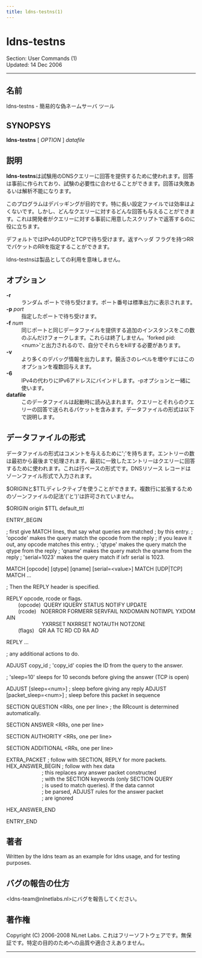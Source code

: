 ```yaml
---
title: ldns-testns(1)
---
```

<h1>ldns-testns</h1>
<p>Section: User Commands (1)<br />Updated: 14 Dec 2006<br /></p>
<hr />
<h2>名前</h2>
<p>ldns-testns - 簡易的な偽ネームサーバ ツール</p>
<h2>SYNOPSYS</h2>
<p><strong>ldns-testns</strong> [ <em>OPTION</em> ] <em>datafile</em></p>
<h2>説明</h2>
<p><strong>ldns-testns</strong>は試験用のDNSクエリーに回答を提供するために使われます。回答は事前に作られており、試験の必要性に合わせることができます。回答は失敗あるいは解析不能になります。</p>
<p>このプログラムはデバッギングが目的です。特に長い設定ファイルでは効率はよくないです。しかし、どんなクエリーに対するどんな回答も与えることができます。これは開発者がクエリーに対する事前に用意したスクリプトで返答するのに役に立ちます。</p>
<p>デフォルトではIPv4のUDPとTCPで待ち受けます。返すヘッダ フラグを持つRRでパケットのRRを指定することができます。</p>
<p>ldns-testnsは製品としての利用を意味しません。</p>
<h2>オプション</h2>
<dl compact="compact">
<dt><strong>-r</strong></dt>
<dd>ランダム ポートで待ち受けます。ポート番号は標準出力に表示されます。</dd>
<dt><strong>-p</strong> <em>port</em></dt>
<dd>指定したポートで待ち受けます。</dd>
<dt><strong>-f</strong> <em>num</em></dt>
<dd>同じポートと同じデータファイルを提供する追加のインスタンスをこの数のぶんだけフォークします。これらは終了しません。'forked pid: &lt;num&gt;'と出力されるので、自分でそれらをkillする必要があります。</dd>
<dt><strong>-v</strong></dt>
<dd>より多くのデバッグ情報を出力します。饒舌さのレベルを増やすにはこのオプションを複数回与えます。</dd>
<dt><strong>-6</strong></dt>
<dd>IPv4の代わりにIPv6アドレスにバインドします。-pオプションと一緒に使います。</dd>
<dt><strong>datafile</strong></dt>
<dd>このデータファイルは起動時に読み込まれます。クエリーとそれらのクエリーの回答で送られるパケットを含みます。データファイルの形式は以下で説明します。</dd>
</dl>
<h2>データファイルの形式</h2>
<p>データファイルの形式はコメントを与えるために';'を持ちます。エントリーの数は最初から最後まで処理されます。最初に一致したエントリーはクエリーに回答するために使われます。これは行ベースの形式です。DNSリソース レコードはゾーンファイル形式で入力されます。</p>
<p>$ORIGINと$TTLディレクティブを使うことができます。複数行に拡張するためのゾーンファイルの記法'('と')'は許可されていません。</p>
<p>$ORIGIN origin $TTL default_ttl</p>
<p>ENTRY_BEGIN</p>
<p>; first give MATCH lines, that say what queries are matched ; by this entry. ; 'opcode' makes the query match the opcode from the reply ; if you leave it out, any opcode matches this entry. ; 'qtype' makes the query match the qtype from the reply ; 'qname' makes the query match the qname from the reply ; 'serial=1023' makes the query match if ixfr serial is 1023.</p>
<p>MATCH [opcode] [qtype] [qname] [serial=&lt;value&gt;] MATCH [UDP|TCP] MATCH ...</p>
<p>; Then the REPLY header is specified.</p>
<p>REPLY opcode, rcode or flags.<br />&nbsp;&nbsp;&nbsp;&nbsp;&nbsp;&nbsp;&nbsp;&nbsp;(opcode)&nbsp;&nbsp;QUERY&nbsp;IQUERY&nbsp;STATUS&nbsp;NOTIFY&nbsp;UPDATE<br />&nbsp;&nbsp;&nbsp;&nbsp;&nbsp;&nbsp;&nbsp;&nbsp;(rcode)&nbsp;&nbsp;&nbsp;NOERROR&nbsp;FORMERR&nbsp;SERVFAIL&nbsp;NXDOMAIN&nbsp;NOTIMPL&nbsp;YXDOMAIN<br />&nbsp;&nbsp;&nbsp;&nbsp;&nbsp;&nbsp;&nbsp;&nbsp;&nbsp;&nbsp;&nbsp;&nbsp;&nbsp;&nbsp;&nbsp;&nbsp;&nbsp;&nbsp;&nbsp;&nbsp;&nbsp;&nbsp;&nbsp;&nbsp;YXRRSET&nbsp;NXRRSET&nbsp;NOTAUTH&nbsp;NOTZONE<br />&nbsp;&nbsp;&nbsp;&nbsp;&nbsp;&nbsp;&nbsp;&nbsp;(flags)&nbsp;&nbsp;&nbsp;QR&nbsp;AA&nbsp;TC&nbsp;RD&nbsp;CD&nbsp;RA&nbsp;AD</p>
<p>REPLY ...</p>
<p>; any additional actions to do.</p>
<p>ADJUST copy_id ; 'copy_id' copies the ID from the query to the answer.</p>
<p>; 'sleep=10' sleeps for 10 seconds before giving the answer (TCP is open)</p>
<p>ADJUST [sleep=&lt;num&gt;] ; sleep before giving any reply ADJUST [packet_sleep=&lt;num&gt;] ; sleep before this packet in sequence</p>
<p>SECTION QUESTION &lt;RRs, one per line&gt; ; the RRcount is determined automatically.</p>
<p>SECTION ANSWER &lt;RRs, one per line&gt;</p>
<p>SECTION AUTHORITY &lt;RRs, one per line&gt;</p>
<p>SECTION ADDITIONAL &lt;RRs, one per line&gt;</p>
<p>EXTRA_PACKET ; follow with SECTION, REPLY for more packets. HEX_ANSWER_BEGIN ; follow with hex data<br />&nbsp;&nbsp;&nbsp;&nbsp;&nbsp;&nbsp;&nbsp;&nbsp;&nbsp;&nbsp;&nbsp;&nbsp;&nbsp;&nbsp;&nbsp;&nbsp;&nbsp;&nbsp;&nbsp;&nbsp;&nbsp;&nbsp;&nbsp;&nbsp;;&nbsp;this&nbsp;replaces&nbsp;any&nbsp;answer&nbsp;packet&nbsp;constructed<br />&nbsp;&nbsp;&nbsp;&nbsp;&nbsp;&nbsp;&nbsp;&nbsp;&nbsp;&nbsp;&nbsp;&nbsp;&nbsp;&nbsp;&nbsp;&nbsp;&nbsp;&nbsp;&nbsp;&nbsp;&nbsp;&nbsp;&nbsp;&nbsp;;&nbsp;with&nbsp;the&nbsp;SECTION&nbsp;keywords&nbsp;(only&nbsp;SECTION&nbsp;QUERY<br />&nbsp;&nbsp;&nbsp;&nbsp;&nbsp;&nbsp;&nbsp;&nbsp;&nbsp;&nbsp;&nbsp;&nbsp;&nbsp;&nbsp;&nbsp;&nbsp;&nbsp;&nbsp;&nbsp;&nbsp;&nbsp;&nbsp;&nbsp;&nbsp;;&nbsp;is&nbsp;used&nbsp;to&nbsp;match&nbsp;queries).&nbsp;If&nbsp;the&nbsp;data&nbsp;cannot<br />&nbsp;&nbsp;&nbsp;&nbsp;&nbsp;&nbsp;&nbsp;&nbsp;&nbsp;&nbsp;&nbsp;&nbsp;&nbsp;&nbsp;&nbsp;&nbsp;&nbsp;&nbsp;&nbsp;&nbsp;&nbsp;&nbsp;&nbsp;&nbsp;;&nbsp;be&nbsp;parsed,&nbsp;ADJUST&nbsp;rules&nbsp;for&nbsp;the&nbsp;answer&nbsp;packet<br />&nbsp;&nbsp;&nbsp;&nbsp;&nbsp;&nbsp;&nbsp;&nbsp;&nbsp;&nbsp;&nbsp;&nbsp;&nbsp;&nbsp;&nbsp;&nbsp;&nbsp;&nbsp;&nbsp;&nbsp;&nbsp;&nbsp;&nbsp;&nbsp;;&nbsp;are&nbsp;ignored</p>
<p>HEX_ANSWER_END</p>
<p>ENTRY_END</p>
<h2>著者</h2>
<p>Written by the ldns team as an example for ldns usage, and for testing purposes.</p>
<h2>バグの報告の仕方</h2>
<p>&lt;ldns-team@nlnetlabs.nl&gt;にバグを報告してください。</p>
<h2>著作権</h2>
<p>Copyright (C) 2006-2008 NLnet Labs. これはフリーソフトウェアです。無保証です。特定の目的のためへの品質や適合さえありません。</p>
<hr />
